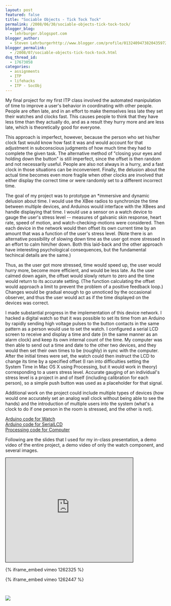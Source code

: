 ```yaml
---
layout: post
featured: false
title: "Sociable Objects - Tick Tock Tock"
permalink: /2008/06/30/sociable-objects-tick-tock-tock/
blogger_blog:
  - lehrburger.blogspot.com
blogger_author:
  - Steven Lehrburgerhttp://www.blogger.com/profile/01324094738204359728noreply@blogger.com
blogger_permalink:
  - /2008/07/sociable-objects-tick-tock-tock.html
dsq_thread_id:
  - 17673058
categories:
  - assignments
  - ITP
  - lifehacks
  - ITP - SocObj
---
```

My final project for my first ITP class involved the automated manipulation of time to improve a user's behavior in coordinating with other people. People are often late, and in an effort to make themselves less late they set their watches and clocks fast. This causes people to think that they have less time than they actually do, and as a result they hurry more and are less late, which is theoretically good for everyone.

This approach is imperfect, however, because the person who set his/her clock fast would know how fast it was and would account for that adjustment in subconscious judgments of how much time they had to complete the given task. The alternative method of "closing your eyes and holding down the button" is still imperfect, since the offset is then random and not necessarily useful. People are also not always in a hurry, and a fast clock in those situations can be inconvenient. Finally, the delusion about the actual time becomes even more fragile when other clocks are involved that either display the correct time or were randomly set to a different incorrect time.

The goal of my project was to prototype an *immersive and dynamic delusion about time. I would use the XBee radios to synchronize the time between multiple devices, and Arduinos would interface with the XBees and handle displaying that time. I would use a sensor on a watch device to gauge the user's stress level -- measures of galvanic skin response, heart rate, speed of motion, and watch-checking-motions were considered. Then each device in the network would then offset its own current time by an amount that was a function of the user's stress level. (Note there is an alternative possibility of slowing down time as the user got more stressed in an effort to calm him/her down. Both this laid-back and the other approach have interesting psychological consequences, but the fundamental techincal details are the same.)

Thus, as the user got more stressed, time would speed up, the user would hurry more, become more efficient, and would be less late. As the user calmed down again, the offset would slowly return to zero and the time would return to its accurate setting. (The function calculating the offset would approach a limit to prevent the problem of a positive feedback loop.) Changes would be gradual enough to go unnoticed by the occasional observer, and thus the user would act as if the time displayed on the devices was correct.

I made substantial progress in the implementation of this device network. I hacked a digital watch so that it was possible to set its time from an Arduino by rapidly sending high voltage pulses to the button contacts in the same pattern as a person would use to set the watch. I configured a serial LCD screen to receive and display a time and date (in the same manner as an alarm clock) and keep its own internal count of the time. My computer was then able to send out a time and date to the other two devices, and they would then set their own times to be (roughly) in sync with the computer. After the initial times were set, the watch could then instruct the LCD to change its time by a specified offset (I ran into difficulties setting the System Time in Mac OS X using Processing, but it would work in theory) corresponding to a users stress level. Accurate gauging of an individual's stress level is a project in and of itself (including calibration for each person), so a simple push button was used as a placeholder for that signal.

Additional work on the project could include multiple types of devices (how would one accurately set an analog wall clock without being able to see the hands) and the introduction of multiple users into the system (what's a clock to do if one person in the room is stressed, and the other is not).

[Arduino code for Watch][1]  
[Arduino code for SerialLCD][2]  
[Processing code for Computer][3]

Following are the slides that I used for my in-class presentation, a demo video of the entire project, a demo video of only the watch component, and several images.
    
<iframe src="http://280slides.com/Viewer/?user=4512&amp;name=ITP_SocObj_final" style="border: 1px solid black; margin: 0pt; padding: 0pt;" height="328" width="400"></iframe>

{% iframe_embed vimeo 1262325 %}

{% iframe_embed vimeo 1262447 %}
  
<a href="http://lehrburger.com/SocObj_FinalProject/SocObj_FinalProject-2.jpg"><img src="http://lehrburger.com/SocObj_FinalProject/SocObj_FinalProject-2.jpg" alt="" id="BLOGGER_PHOTO_ID_5205122160176868562" /></a>

<a href="http://lehrburger.com/SocObj_FinalProject/SocObj_FinalProject-5.jpg"><img src="http://lehrburger.com/SocObj_FinalProject/SocObj_FinalProject-5.jpg" alt="" id="BLOGGER_PHOTO_ID_5205122160176868562" /></a>

<a href="http://lehrburger.com/SocObj_FinalProject/SocObj_FinalProject-10.jpg"><img src="http://lehrburger.com/SocObj_FinalProject/SocObj_FinalProject-10.jpg" alt=" " id="BLOGGER_PHOTO_ID_5205122160176868562" /></a>

<a href="http://lehrburger.com/SocObj_FinalProject/SocObj_FinalProject-14.jpg"><img src="http://lehrburger.com/SocObj_FinalProject/SocObj_FinalProject-14.jpg" alt="" id="BLOGGER_PHOTO_ID_5205122160176868562" /></a>

<a href="http://lehrburger.com/SocObj_FinalProject/SocObj_FinalProject-16.jpg"><img src="http://lehrburger.com/SocObj_FinalProject/SocObj_FinalProject-16.jpg" alt="" id="BLOGGER_PHOTO_ID_5205122160176868562" /></a>

<a href="http://lehrburger.com/SocObj_FinalProject/SocObj_FinalProject-19.jpg"><img src="http://lehrburger.com/SocObj_FinalProject/SocObj_FinalProject-19.jpg" alt="" id="BLOGGER_PHOTO_ID_5205122160176868562" /></a>

<a href="http://lehrburger.com/SocObj_FinalProject/SocObj_FinalProject-21.jpg"><img src="http://lehrburger.com/SocObj_FinalProject/SocObj_FinalProject-21.jpg" alt="" id="BLOGGER_PHOTO_ID_5205122160176868562" /></a>

<a href="http://lehrburger.com/SocObj_FinalProject/SocObj_FinalProject-24.jpg"><img src="http://lehrburger.com/SocObj_FinalProject/SocObj_FinalProject-24.jpg" alt="" id="BLOGGER_PHOTO_ID_5205122160176868562" /></a>

 [1]: http://lehrburger.com/FP_Watch_web.pde
 [2]: http://lehrburger.com/FP_SerialLCD_web.pde
 [3]: http://lehrburger.com/FP_Computer_web.pde
